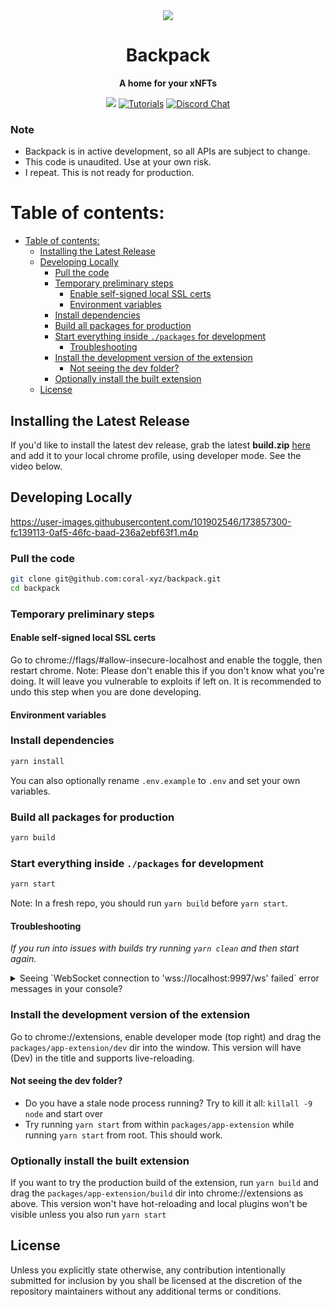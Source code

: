 <div align="center">

  <img src="/assets/backpack.png" />

  <h1>Backpack</h1>

  <p>
    <strong>A home for your xNFTs</strong>
  </p>

  <p>
    <a href="https://github.com/coral-xyz/backpack/actions"><img src="https://github.com/coral-xyz/backpack/actions/workflows/pull_requests_and_merges.yml/badge.svg" /></a>
    <a href="https://docs.xnfts.dev"><img alt="Tutorials" src="https://img.shields.io/badge/docs-tutorials-blueviolet" /></a>
    <a href="https://discord.gg/RhKxgS8SaD"><img alt="Discord Chat" src="https://img.shields.io/badge/chat-discord-blueviolet" /></a>
  </p>
</div>

### Note

- Backpack is in active development, so all APIs are subject to change.
- This code is unaudited. Use at your own risk.
- I repeat. This is not ready for production.

# Table of contents:

- [Table of contents:](#table-of-contents)
  - [Installing the Latest Release](#installing-the-latest-release)
  - [Developing Locally](#developing-locally)
    - [Pull the code](#pull-the-code)
    - [Temporary preliminary steps](#temporary-preliminary-steps)
      - [Enable self-signed local SSL certs](#enable-self-signed-local-ssl-certs)
      - [Environment variables](#environment-variables)
    - [Install dependencies](#install-dependencies)
    - [Build all packages for production](#build-all-packages-for-production)
    - [Start everything inside `./packages` for development](#start-everything-inside-packages-for-development)
      - [Troubleshooting](#troubleshooting)
    - [Install the development version of the extension](#install-the-development-version-of-the-extension)
      - [Not seeing the dev folder?](#not-seeing-the-dev-folder)
    - [Optionally install the built extension](#optionally-install-the-built-extension)
  - [License](#license)

## Installing the Latest Release

If you'd like to install the latest dev release, grab the latest **build.zip** [here](https://github.com/coral-xyz/backpack/releases)
and add it to your local chrome profile, using developer mode. See the video below.

## Developing Locally

https://user-images.githubusercontent.com/101902546/173857300-fc139113-0af5-46fc-baad-236a2ebf63f1.m4p

### Pull the code

```bash
git clone git@github.com:coral-xyz/backpack.git
cd backpack
```

### Temporary preliminary steps

#### Enable self-signed local SSL certs

Go to chrome://flags/#allow-insecure-localhost and enable the toggle, then restart chrome. Note: Please don't enable this if you don't know what you're doing. It will leave you vulnerable to exploits if left on. It is recommended to undo this step when you are done developing.

#### Environment variables

### Install dependencies

```bash
yarn install
```

You can also optionally rename `.env.example` to `.env` and set your own variables.

### Build all packages for production

```bash
yarn build
```

### Start everything inside `./packages` for development

```bash
yarn start
```

Note: In a fresh repo, you should run `yarn build` before `yarn start`.

#### Troubleshooting

_If you run into issues with builds try running `yarn clean` and then start again._

<details>
  <summary>Seeing `WebSocket connection to 'wss://localhost:9997/ws' failed` error messages in your console?</summary>

You need to install a SSL certificate for localhost as the one provided by [webpack-dev-server is considered invalid](https://github.com/webpack/webpack-dev-server/issues/2957). This step is optional as `react-refresh` will still function without it, but it's a good idea to try and fix this error because otherwise your browser will be making a lot of failed requests and `webpack-dev-server` might not be functioning to its full capabilities.

A relatively simple way of doing this is using [mkcert](https://github.com/FiloSottile/mkcert)

Instructions for how to install a trusted self-signed cert on macOS -

```
cd packages/app-extension
brew install mkcert
mkcert localhost
mkcert -install
```

Now the next time you run `yarn start` the errors should no longer appear.

</details>

### Install the development version of the extension

Go to chrome://extensions, enable developer mode (top right) and drag the `packages/app-extension/dev` dir into the window. This version will have (Dev) in the title and supports live-reloading.

#### Not seeing the dev folder?

- Do you have a stale node process running? Try to kill it all: `killall -9 node` and start over
- Try running `yarn start` from within `packages/app-extension` while running `yarn start` from root. This should work.

### Optionally install the built extension

If you want to try the production build of the extension, run `yarn build` and drag the `packages/app-extension/build` dir into chrome://extensions as above. This version won't have hot-reloading and local plugins won't be visible unless you also run `yarn start`

## License

Unless you explicitly state otherwise, any contribution intentionally submitted for inclusion by you shall be licensed at the discretion of the repository maintainers without any additional terms or conditions.
